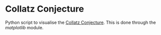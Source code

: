 # Collatz Conjecture

Python script to visualise the [Collatz Conjecture](https://en.wikipedia.org/wiki/Collatz_conjecture). This is done through the *matplotlib* module.
